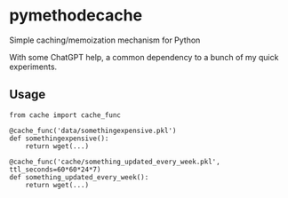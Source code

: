 # pymethodecache

Simple caching/memoization mechanism for Python

With some ChatGPT help, a common dependency to a bunch of my quick experiments.

## Usage

```
from cache import cache_func

@cache_func('data/somethingexpensive.pkl')
def somethingexpensive():
    return wget(...)

@cache_func('cache/something_updated_every_week.pkl', ttl_seconds=60*60*24*7)
def something_updated_every_week():
    return wget(...)
```

